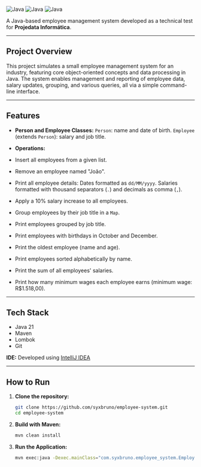 ![Java](https://img.shields.io/badge/JAVA-E65100?style=for-the-badge&labelColor=FFFFFF)
![Java](https://img.shields.io/badge/MAVEN-0074D9?style=for-the-badge&labelColor=FFFFFF)
![Java](https://img.shields.io/badge/LOMBOK-E53935?style=for-the-badge&labelColor=FFFFFF)

A Java-based employee management system developed as a technical test for **Projedata Informática**.

---

## Project Overview

This project simulates a small employee management system for an industry, featuring core object-oriented concepts and data processing in Java. The system enables management and reporting of employee data, salary updates, grouping, and various queries, all via a simple command-line interface.

---

## Features

- **Person and Employee Classes:** `Person`: name and date of birth. `Employee` (extends `Person`): salary and job title.


- **Operations:**
- Insert all employees from a given list.
- Remove an employee named "João".
- Print all employee details: Dates formatted as `dd/MM/yyyy`. Salaries formatted with thousand separators (`.`) and decimals as comma (`,`).
- Apply a 10% salary increase to all employees.
- Group employees by their job title in a `Map`.
- Print employees grouped by job title.
- Print employees with birthdays in October and December.
- Print the oldest employee (name and age).
- Print employees sorted alphabetically by name.
- Print the sum of all employees' salaries.
- Print how many minimum wages each employee earns (minimum wage: R$1.518,00).

---

## Tech Stack

- Java 21
- Maven
- Lombok
- Git

**IDE:** Developed using [IntelliJ IDEA](https://www.jetbrains.com/idea/)

---

## How to Run

1. **Clone the repository:**
   ```bash
   git clone https://github.com/syxbruno/employee-system.git
   cd employee-system
   ```

2. **Build with Maven:**
   ```bash
   mvn clean install
   ```

3. **Run the Application:**
   ```bash
   mvn exec:java -Dexec.mainClass="com.syxbruno.employee_system.EmployeeSystemApplication"
   ```

